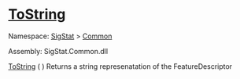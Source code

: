 # [ToString](./FeatureDescriptor-100663418.md)

Namespace: [SigStat]() > [Common](./../README.md)

Assembly: SigStat.Common.dll

[ToString](./FeatureDescriptor-100663418.md) (  )              Returns a string represenatation of the FeatureDescriptor
